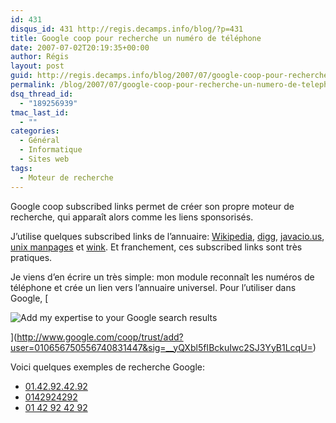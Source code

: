 ```yaml
---
id: 431
disqus_id: 431 http://regis.decamps.info/blog/?p=431
title: Google coop pour recherche un numéro de téléphone
date: 2007-07-02T20:19:35+00:00
author: Régis
layout: post
guid: http://regis.decamps.info/blog/2007/07/google-coop-pour-recherche-un-numero-de-telephone/
permalink: /blog/2007/07/google-coop-pour-recherche-un-numero-de-telephone/
dsq_thread_id:
  - "189256939"
tmac_last_id:
  - ""
categories:
  - Général
  - Informatique
  - Sites web
tags:
  - Moteur de recherche
---
```

Google coop subscribed links permet de créer son propre moteur de recherche, qui apparaît alors comme les liens sponsorisés.

J’utilise quelques subscribed links de l’annuaire: [Wikipedia](http://www.google.com/coop/profile?user=016597473608235241540), [digg](http://www.google.com/coop/profile?user=017771777217723414381), [javacio.us](http://www.google.com/coop/profile?user=014543831828880571631), [unix manpages](http://www.google.com/coop/profile?user=006335557234340235827) et [wink](http://www.google.com/coop/profile?user=002423039142682772392). Et franchement, ces subscribed links sont très pratiques. 

Je viens d’en écrire un très simple: mon module reconnaît les numéros de téléphone et crée un lien vers l’annuaire universel. Pour l’utiliser dans Google, [
  
<img src="http://www.google.com/coop/images/addmyexpertisebadge.gif" class="subscribe-button" border="0" alt="Add my expertise to your Google search results" />
  
](http://www.google.com/coop/trust/add?user=010656750556740831447&sig=__yQXbl5fIBckuIwc2SJ3YyB1LcqU=) 

Voici quelques exemples de recherche Google:

  * [01.42.92.42.92](http://www.google.com/coop/profile?user=010656750556740831447&preview_query=01.42.92.42.92)
  * [0142924292](http://www.google.com/coop/profile?user=010656750556740831447&preview_query=0142924292)
  * [01 42 92 42 92](http://www.google.com/coop/profile?user=010656750556740831447&preview_query=01+42+92+42+92)
